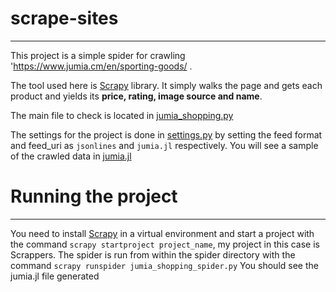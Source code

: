 # scrape-sites
-------------

This project is a simple spider for crawling 'https://www.jumia.cm/en/sporting-goods/ .

The tool used here is [Scrapy](https://scrapy.org/) library. It simply walks the page and 
gets each product and yields its **price, rating, image source and name**.

The main file to check is located in [jumia_shopping.py](./spiders/jumia_shopping_spider.py)

The settings for the project is done in [settings.py](./settings.py) by setting the feed format
and feed_uri as `jsonlines` and `jumia.jl` respectively. You will see a sample of the crawled data
in [jumia.jl](./spiders/jumia.jl)


# Running the project
---------------
You need to install [Scrapy](https://scrapy.org/)  in a virtual environment and 
start a project with the command `scrapy startproject project_name`, my project in this case is Scrappers.
The spider is run from within the spider directory with the command `scrapy runspider jumia_shopping_spider.py`
You should see the jumia.jl file generated

